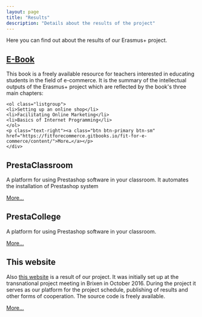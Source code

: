 ```yaml
---
layout: page
title: "Results"
description: "Details about the results of the project"
---
```

<div>Here you can find out about the results of our Erasmus+ project.</div>

<div>
  <div class="col-sm-12">
  <div>
    <h2>
      <a href="https://fitforecommerce.gitbooks.io/fit-for-e-commerce/content/" target="_blank">
        E-Book
      </a>
    </h2>
    <div>
    This book is a freely available resource for teachers interested in educating students in the field of e-commerce. It is the summary of the intellectual outputs of the Erasmus+ project which are reflected by the book's three main chapters:

    <ol class="listgroup">
    <li>Setting up an online shop</li>
    <li>Facilitating Online Marketing</li>
    <li>Basics of Internet Programming</li>
    </ol>
    <p class="text-right"><a class="btn btn-primary btn-sm" href="https://fitforecommerce.gitbooks.io/fit-for-e-commerce/content/">More…</a></p>
    </div>
  </div>

  <div>
    <h2>
      PrestaClassroom
    </h2>
    <div>  
      A platform for using Prestashop software in your classroom. It automates the installation of Prestashop system
      <p class="text-right"><a class="btn-sm btn btn-primary" href="https://github.com/fitforecommerce/presta-classroom" target="_blank">More…</a></p>
    </div>
  </div>

  <div>
    <h2>
      PrestaCollege
    </h2>
    <div>  
      A platform for using Prestashop software in your classroom.
      <p class="text-right"><a class="btn-sm btn btn-primary" href="https://github.com/fitforecommerce/prestacollege" target="_blank">More…</a></p>
    </div>
  </div>

  <div>
    <h2>
      This website
    </h2>
    <div>
      Also <a href="https://fitforecommerce.github.io">this website</a> is a result of our project. It was initially set up at the transnational project meeting in Brixen in October 2016. During the project it serves as our platform for the project schedule, publishing of results and other forms of cooperation. The source code is freely available.
      <p class="text-right"><a class="btn btn-primary btn-sm" href="https://github.com/fitforecommerce/fitforecommerce.github.io" target="_blank">More…</a></p>
    </div>
  </div>
</div>
</div>